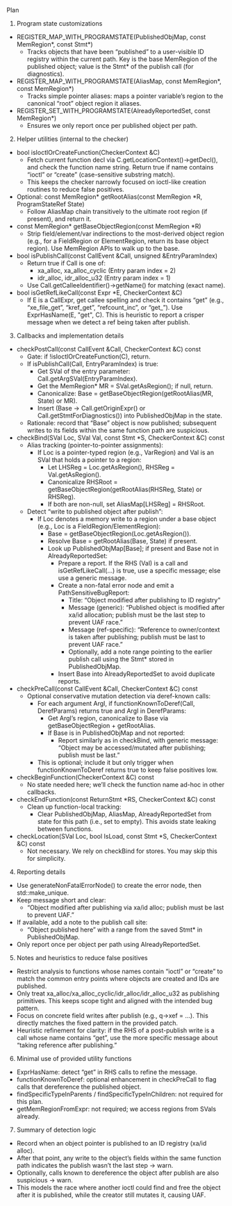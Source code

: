 Plan

1. Program state customizations
- REGISTER_MAP_WITH_PROGRAMSTATE(PublishedObjMap, const MemRegion*, const Stmt*)
  - Tracks objects that have been “published” to a user-visible ID registry within the current path. Key is the base MemRegion of the published object; value is the Stmt* of the publish call (for diagnostics).
- REGISTER_MAP_WITH_PROGRAMSTATE(AliasMap, const MemRegion*, const MemRegion*)
  - Tracks simple pointer aliases: maps a pointer variable’s region to the canonical “root” object region it aliases.
- REGISTER_SET_WITH_PROGRAMSTATE(AlreadyReportedSet, const MemRegion*)
  - Ensures we only report once per published object per path.

2. Helper utilities (internal to the checker)
- bool isIoctlOrCreateFunction(CheckerContext &C)
  - Fetch current function decl via C.getLocationContext()->getDecl(), and check the function name string. Return true if name contains “ioctl” or “create” (case-sensitive substring match).
  - This keeps the checker narrowly focused on ioctl-like creation routines to reduce false positives.
- Optional: const MemRegion* getRootAlias(const MemRegion *R, ProgramStateRef State)
  - Follow AliasMap chain transitively to the ultimate root region (if present), and return it.
- const MemRegion* getBaseObjectRegion(const MemRegion *R)
  - Strip field/element/var indirections to the most-derived object region (e.g., for a FieldRegion or ElementRegion, return its base object region). Use MemRegion APIs to walk up to the base.
- bool isPublishCall(const CallEvent &Call, unsigned &EntryParamIndex)
  - Return true if Call is one of:
    - xa_alloc, xa_alloc_cyclic (Entry param index = 2)
    - idr_alloc, idr_alloc_u32 (Entry param index = 1)
  - Use Call.getCalleeIdentifier()->getName() for matching (exact name).
- bool isGetRefLikeCall(const Expr *E, CheckerContext &C)
  - If E is a CallExpr, get callee spelling and check it contains “get” (e.g., “xe_file_get”, “kref_get”, “refcount_inc”, or “get_”). Use ExprHasName(E, "get", C). This is heuristic to report a crisper message when we detect a ref being taken after publish.

3. Callbacks and implementation details
- checkPostCall(const CallEvent &Call, CheckerContext &C) const
  - Gate: if !isIoctlOrCreateFunction(C), return.
  - If isPublishCall(Call, EntryParamIndex) is true:
    - Get SVal of the entry parameter: Call.getArgSVal(EntryParamIndex).
    - Get the MemRegion* MR = SVal.getAsRegion(); if null, return.
    - Canonicalize: Base = getBaseObjectRegion(getRootAlias(MR, State) or MR).
    - Insert (Base -> Call.getOriginExpr() or Call.getStmtForDiagnostics()) into PublishedObjMap in the state.
  - Rationale: record that “Base” object is now published; subsequent writes to its fields within the same function path are suspicious.
- checkBind(SVal Loc, SVal Val, const Stmt *S, CheckerContext &C) const
  - Alias tracking (pointer-to-pointer assignments):
    - If Loc is a pointer-typed region (e.g., VarRegion) and Val is an SVal that holds a pointer to a region:
      - Let LHSReg = Loc.getAsRegion(), RHSReg = Val.getAsRegion().
      - Canonicalize RHSRoot = getBaseObjectRegion(getRootAlias(RHSReg, State) or RHSReg).
      - If both are non-null, set AliasMap[LHSReg] = RHSRoot.
  - Detect “write to published object after publish”:
    - If Loc denotes a memory write to a region under a base object (e.g., Loc is a FieldRegion/ElementRegion):
      - Base = getBaseObjectRegion(Loc.getAsRegion()).
      - Resolve Base = getRootAlias(Base, State) if present.
      - Look up PublishedObjMap[Base]; if present and Base not in AlreadyReportedSet:
        - Prepare a report. If the RHS (Val) is a call and isGetRefLikeCall(...) is true, use a specific message; else use a generic message.
        - Create a non-fatal error node and emit a PathSensitiveBugReport:
          - Title: “Object modified after publishing to ID registry”
          - Message (generic): “Published object is modified after xa/id allocation; publish must be the last step to prevent UAF race.”
          - Message (ref-specific): “Reference to owner/context is taken after publishing; publish must be last to prevent UAF race.”
          - Optionally, add a note range pointing to the earlier publish call using the Stmt* stored in PublishedObjMap.
        - Insert Base into AlreadyReportedSet to avoid duplicate reports.
- checkPreCall(const CallEvent &Call, CheckerContext &C) const
  - Optional conservative mutation detection via deref-known calls:
    - For each argument ArgI, if functionKnownToDeref(Call, DerefParams) returns true and ArgI in DerefParams:
      - Get ArgI’s region, canonicalize to Base via getBaseObjectRegion + getRootAlias.
      - If Base is in PublishedObjMap and not reported:
        - Report similarly as in checkBind, with generic message: “Object may be accessed/mutated after publishing; publish must be last.”
    - This is optional; include it but only trigger when functionKnownToDeref returns true to keep false positives low.
- checkBeginFunction(CheckerContext &C) const
  - No state needed here; we’ll check the function name ad-hoc in other callbacks.
- checkEndFunction(const ReturnStmt *RS, CheckerContext &C) const
  - Clean up function-local tracking:
    - Clear PublishedObjMap, AliasMap, AlreadyReportedSet from state for this path (i.e., set to empty). This avoids state leaking between functions.
- checkLocation(SVal Loc, bool IsLoad, const Stmt *S, CheckerContext &C) const
  - Not necessary. We rely on checkBind for stores. You may skip this for simplicity.

4. Reporting details
- Use generateNonFatalErrorNode() to create the error node, then std::make_unique<PathSensitiveBugReport>.
- Keep message short and clear:
  - “Object modified after publishing via xa/id alloc; publish must be last to prevent UAF.”
- If available, add a note to the publish call site:
  - “Object published here” with a range from the saved Stmt* in PublishedObjMap.
- Only report once per object per path using AlreadyReportedSet.

5. Notes and heuristics to reduce false positives
- Restrict analysis to functions whose names contain “ioctl” or “create” to match the common entry points where objects are created and IDs are published.
- Only treat xa_alloc/xa_alloc_cyclic/idr_alloc/idr_alloc_u32 as publishing primitives. This keeps scope tight and aligned with the intended bug pattern.
- Focus on concrete field writes after publish (e.g., q->xef = ...). This directly matches the fixed pattern in the provided patch.
- Heuristic refinement for clarity: if the RHS of a post-publish write is a call whose name contains “get”, use the more specific message about “taking reference after publishing.”

6. Minimal use of provided utility functions
- ExprHasName: detect “get” in RHS calls to refine the message.
- functionKnownToDeref: optional enhancement in checkPreCall to flag calls that dereference the published object.
- findSpecificTypeInParents / findSpecificTypeInChildren: not required for this plan.
- getMemRegionFromExpr: not required; we access regions from SVals already.

7. Summary of detection logic
- Record when an object pointer is published to an ID registry (xa/id alloc).
- After that point, any write to the object’s fields within the same function path indicates the publish wasn’t the last step → warn.
- Optionally, calls known to dereference the object after publish are also suspicious → warn.
- This models the race where another ioctl could find and free the object after it is published, while the creator still mutates it, causing UAF.
